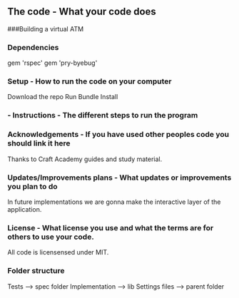 


## The code - What your code does
  ###Building a virtual ATM

### Dependencies
gem 'rspec'
gem 'pry-byebug'

### Setup - How to run the code on your computer
Download the repo
Run Bundle Install

### - Instructions - The different steps to run the program


### Acknowledgements - If you have used other peoples code you should link it here
Thanks to Craft Academy guides and study material.

### Updates/Improvements plans - What updates or improvements you plan to do
In future implementations we are gonna make the interactive layer of the application. 

### License - What license you use and what the terms are for others to use your code.
All code is licensensed under MIT.


### Folder structure
Tests --> spec folder
Implementation --> lib
Settings files --> parent folder